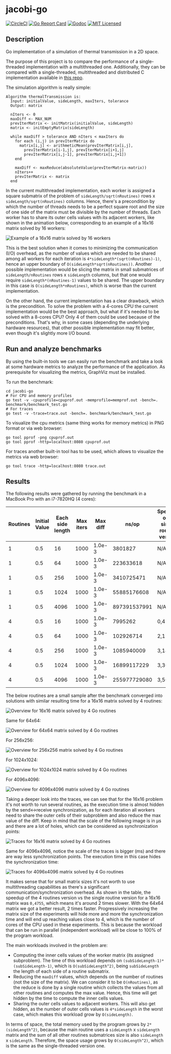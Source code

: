 # jacobi-go
[![CircleCI](https://circleci.com/gh/mcanalesmayo/jacobi-go.svg?style=svg)](https://circleci.com/gh/mcanalesmayo/jacobi-go)
[![Go Report Card](https://goreportcard.com/badge/github.com/mcanalesmayo/jacobi-go)](https://goreportcard.com/report/github.com/mcanalesmayo/jacobi-go)
[![Godoc](https://img.shields.io/badge/go-documentation-blue.svg)](https://godoc.org/github.com/mcanalesmayo/jacobi-go)
[![MIT Licensed](https://img.shields.io/badge/license-MIT-blue.svg)](https://raw.githubusercontent.com/mcanalesmayo/jacobi-go/master/LICENSE)

## Description
Go implementation of a simulation of thermal transmission in a 2D space.

The purpose of this project is to compare the performance of a single-threaded implementation with a multithreaded one. Additionally, they can be compared with a single-threaded, multithreaded and distributed C implementation available in [this repo](https://github.com/mcanalesmayo/jacobi-mpi).

The simulation algorithm is really simple:
```
Algorithm thermalTransmission is:
  Input: initialValue, sideLength, maxIters, tolerance
  Output: matrix

  nIters <- 0
  maxDiff <- MAX_NUM
  prevIterMatrix <- initMatrix(initialValue, sideLength)
  matrix <- initEmptyMatrix(sideLength)

  while maxDiff > tolerance AND nIters < maxIters do
    for each (i,j) in prevIterMatrix do
      matrix[i,j] <- arithmeticMean(prevIterMatrix[i,j],
        prevIterMatrix[i-1,j], prevIterMatrix[i+1,j]
        prevIterMatrix[i,j-1], prevIterMatrix[i,j+1])
    end

    maxDiff <- maxReduce(absoluteValue(prevIterMatrix-matrix))
    nIters++
    prevIterMatrix <- matrix
  end
```

In the current multithreaded implementation, each worker is assigned a square submatrix of the problem of `sideLength/sqrt(nRoutines)` rows x `sideLength/sqrt(nRoutines)` columns. Hence, there's a precondition by which the number of threads needs to be a perfect square root and the size of one side of the matrix must be divisible by the number of threads. Each worker has to share its outer cells values with its adjacent workers, like shown in the animation below, corresponding to an example of a 16x16 matrix solved by 16 workers:

![Example of a 16x16 matrix solved by 16 workers](doc/img/examples/workers_submatrices.gif)

This is the best solution when it comes to minimizing the communication (I/O) overhead, as the number of values which are needed to be shared among all workers for each iteration is `4*sideLength*(sqrt(nRoutines)-1)`, hence an upper boundary of `O(sideLength*sqrt(nRoutines))`. Another possible implementation would be slicing the matrix in small submatrices of `sideLength/nRoutines` rows x `sideLength` columns, but that one would require `sideLength*(nRoutines-1)` values to be shared. The upper boundary in this case is `O(sideLength*nRoutines)`, which is worse than the current implementation.

On the other hand, the current implementation has a clear drawback, which is the precondition. To solve the problem with a 4-cores CPU the current implementation would be the best approach, but what if it's needed to be solved with a 8-cores CPU? Only 4 of them could be used because of the preconditions. That's why, in some cases (depending the underlying hardware resources), that other possible implementation may fit better, even though it's slightly more I/O bound.

## Run and analyze benchmarks
By using the built-in tools we can easily run the benchmark and take a look at some hardware metrics to analyze the performance of the application. As prerequisite for visualizing the metrics, GraphViz must be installed.

To run the benchmark:
```
cd jacobi-go
# For CPU and memory profiles
go test -v -cpuprofile=cpuprof.out -memprofile=memprof.out -bench=. benchmark/benchmark_test.go
# For traces
go test -v -trace=trace.out -bench=. benchmark/benchmark_test.go
```

To visualize the cpu metrics (same thing works for memory metrics) in PNG format or via web browser:
```
go tool pprof -png cpuprof.out
go tool pprof -http=localhost:8080 cpuprof.out
```

For traces another built-in tool has to be used, which allows to visualize the metrics via web browser:
```
go tool trace -http=localhost:8080 trace.out
```

## Results
The following results were gathered by running the benchmark in a MacBook Pro with an i7-7820HQ (4 cores):

| Routines | Initial Value | Each side length | Max iters | Max diff | ns/op        | Speedup over single routine version |
|----------|---------------|------------------|-----------|----------|--------------|-------------------------------------|
| 1        | 0.5           | 16               | 1000      | 1.0e-3   | 3801827      | N/A                                 |
| 1        | 0.5           | 64               | 1000      | 1.0e-3   | 223633618    | N/A                                 |
| 1        | 0.5           | 256              | 1000      | 1.0e-3   | 3410725471   | N/A                                 |
| 1        | 0.5           | 1024             | 1000      | 1.0e-3   | 55885176608  | N/A                                 |
| 1        | 0.5           | 4096             | 1000      | 1.0e-3   | 897391537991 | N/A                                 |
| 4        | 0.5           | 16               | 1000      | 1.0e-3   | 7995262      | 0,4755                              |
| 4        | 0.5           | 64               | 1000      | 1.0e-3   | 102926714    | 2,1728                              |
| 4        | 0.5           | 256              | 1000      | 1.0e-3   | 1085940009   | 3,1408                              |
| 4        | 0.5           | 1024             | 1000      | 1.0e-3   | 16899117229  | 3,3070                              |
| 4        | 0.5           | 4096             | 1000      | 1.0e-3   | 255977729080 | 3,5057                              |

The below routines are a small sample after the benchmark converged into solutions with similar resulting time for a 16x16 matrix solved by 4 routines:

![Overview for 16x16 matrix solved by 4 Go routines](doc/img/traces/16_4_goroutine.png)

Same for 64x64:

![Overview for 64x64 matrix solved by 4 Go routines](doc/img/traces/64_4_goroutine.png)

For 256x256:

![Overview for 256x256 matrix solved by 4 Go routines](doc/img/traces/256_4_goroutine.png)

For 1024x1024:

![Overview for 1024x1024 matrix solved by 4 Go routines](doc/img/traces/1024_4_goroutine.png)

For 4096x4096:

![Overview for 4096x4096 matrix solved by 4 Go routines](doc/img/traces/4096_4_goroutine.png)

Taking a deeper look into the traces, we can see that for the 16x16 problem it's not worth to run several routines, as the execution time is almost hidden by the send<->receive synchronization, as for each iteration all workers need to share the outer cells of their subproblem and also reduce the max value of the diff. Keep in mind that the scale of the following image is in µs and there are a lot of holes, which can be considered as synchronization points:

![Traces for 16x16 matrix solved by 4 Go routines](doc/img/traces/16_4_traces.png)

Same for 4096x4096, notice the scale of the traces is bigger (ms) and there are way less synchronization points. The execution time in this case hides the synchronization time:

![Traces for 4096x4096 matrix solved by 4 Go routines](doc/img/traces/4096_4_traces.png)

It makes sense that for small matrix sizes it's not worth to use multithreading capabilities as there's a significant communication/synchronization overhead. As shown in the table, the speedup of the 4 routines version vs the single routine version for a 16x16 matrix was `0,4755`, which means it's around 2 times slower. With the 64x64 matrix we got a better result, 2 times faster. Progressively increasing the matrix size of the experiments will hide more and more the synchronization time and will end up reaching values close to 4, which is the number of cores of the CPU used in these experiments. This is because the workload that can be run in parallel (independent workload) will be close to 100% of the program workload.

The main workloads involved in the problem are:
* Computing the inner cells values of the worker matrix (its assigned subproblem). The time of this workload depends on `(subSideLength-1)*(subSideLength-1)`, which is `O(subSideLength^2)`, being `subSideLength` the length of each side of a routine submatrix.
* Reducing the `maxDiff` values, which depends on the number of routines (not the size of the matrix). We can consider it to be `O(nRoutines)`, as the reduce is done by a single routine which collects the values from all other routines and computes the max value. Hence, this time will get hidden by the time to compute the inner cells values.
* Sharing the outer cells values to adjacent workers. This will also get hidden, as the number of outer cells values is `4*sideLength` in the worst case, which makes this workload grow by `O(sideLength)`.

In terms of space, the total memory used by the program grows by `2*(sideLength^2)`, because the main routine uses a `sideLength` x `sideLength` matrix and the sum of all other routines submatrices size is also `sideLength` x `sideLength`. Therefore, the space usage grows by `O(sideLength^2)`, which is the same as the single-threaded version one.